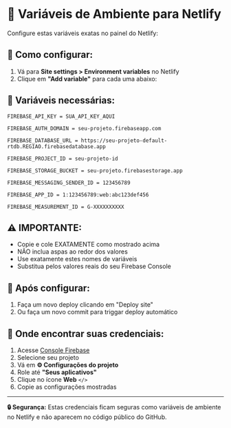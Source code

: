 # 🔐 Variáveis de Ambiente para Netlify

Configure estas variáveis exatas no painel do Netlify:

## 📝 Como configurar:

1. Vá para **Site settings > Environment variables** no Netlify
2. Clique em **"Add variable"** para cada uma abaixo:

## 🔑 Variáveis necessárias:

```
FIREBASE_API_KEY = SUA_API_KEY_AQUI

FIREBASE_AUTH_DOMAIN = seu-projeto.firebaseapp.com

FIREBASE_DATABASE_URL = https://seu-projeto-default-rtdb.REGIAO.firebasedatabase.app

FIREBASE_PROJECT_ID = seu-projeto-id

FIREBASE_STORAGE_BUCKET = seu-projeto.firebasestorage.app

FIREBASE_MESSAGING_SENDER_ID = 123456789

FIREBASE_APP_ID = 1:123456789:web:abc123def456

FIREBASE_MEASUREMENT_ID = G-XXXXXXXXXX
```

## ⚠️ IMPORTANTE:
- Copie e cole EXATAMENTE como mostrado acima
- NÃO inclua aspas ao redor dos valores
- Use exatamente estes nomes de variáveis
- Substitua pelos valores reais do seu Firebase Console

## 🚀 Após configurar:
1. Faça um novo deploy clicando em "Deploy site" 
2. Ou faça um novo commit para triggar deploy automático

## 📍 Onde encontrar suas credenciais:
1. Acesse [Console Firebase](https://console.firebase.google.com/)
2. Selecione seu projeto
3. Vá em **⚙️ Configurações do projeto**
4. Role até **"Seus aplicativos"**
5. Clique no ícone **Web** `</>`
6. Copie as configurações mostradas

---

**🔒 Segurança:** Estas credenciais ficam seguras como variáveis de ambiente no Netlify e não aparecem no código público do GitHub.
